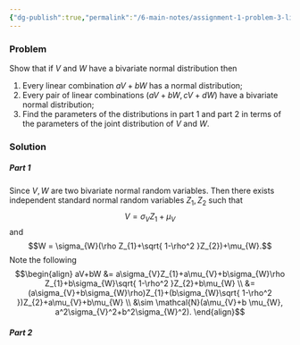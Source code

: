 ```yaml
---
{"dg-publish":true,"permalink":"/6-main-notes/assignment-1-problem-3-linear-combinations-of-bivariate-normals/","tags":["probability_theory","problem"]}
---
```


### Problem

Show that if $V$ and $W$ have a bivariate normal distribution then
1. Every linear combination $aV+bW$ has a normal distribution;
2. Every pair of linear combinations $(aV+bW,cV+dW)$ have a bivariate normal distribution;
3. Find the parameters of the distributions in part 1 and part 2 in terms of the parameters of the joint distribution of $V$ and $W$.

### Solution

##### Part 1

Since $V,W$ are two bivariate normal random variables. Then there exists independent standard normal random variables $Z_{1},Z_{2}$ such that
$$V=\sigma_{V}Z_{1}+\mu_{V}$$
and
$$W = \sigma_{W}(\rho Z_{1}+\sqrt{ 1-\rho^2 }Z_{2})+\mu_{W}.$$
Note the following
$$\begin{align}
aV+bW &= a\sigma_{V}Z_{1}+a\mu_{V}+b\sigma_{W}\rho Z_{1}+b\sigma_{W}\sqrt{ 1-\rho^2 }Z_{2}+b\mu_{W} \\
&=(a\sigma_{V}+b\sigma_{W}\rho)Z_{1}+(b\sigma_{W}\sqrt{ 1-\rho^2 })Z_{2}+a\mu_{V}+b\mu_{W} \\
&\sim \mathcal{N}(a\mu_{V}+b \mu_{W}, a^2\sigma_{V}^2+b^2\sigma_{W}^2).
\end{align}$$
##### Part 2

